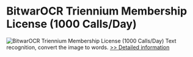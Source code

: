 # BitwarOCR Triennium Membership License (1000 Calls/Day)
![BitwarOCR Triennium Membership License (1000 Calls/Day)](https://mycommerce.akamaized.net/api/pimages/P300986667/BIG/300986667.PNG)
Text recognition, convert the image to words.
[>> Detailed information](https://secure.shareit.com/shareit/product.html?productid=300986667&affiliateid=200057808)